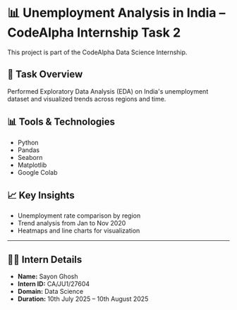 # 📊 Unemployment Analysis in India – CodeAlpha Internship Task 2

This project is part of the CodeAlpha Data Science Internship.

## 📌 Task Overview
Performed Exploratory Data Analysis (EDA) on India's unemployment dataset and visualized trends across regions and time.

## 📊 Tools & Technologies
- Python
- Pandas
- Seaborn
- Matplotlib
- Google Colab

## 📈 Key Insights
- Unemployment rate comparison by region
- Trend analysis from Jan to Nov 2020
- Heatmaps and line charts for visualization

---

## 👨‍💻 Intern Details
- **Name:** Sayon Ghosh  
- **Intern ID:** CA/JU1/27604  
- **Domain:** Data Science  
- **Duration:** 10th July 2025 – 10th August 2025
